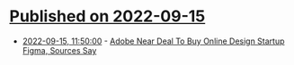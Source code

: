 # [Published on 2022-09-15](index.md)

* [2022-09-15, 11:50:00](https://slashdot.org/story/22/09/15/1150235/adobe-near-deal-to-buy-online-design-startup-figma-sources-say?utm_source=rss1.0mainlinkanon&utm_medium=feed) - [Adobe Near Deal To Buy Online Design Startup Figma, Sources Say](https://slashdot.org/story/22/09/15/1150235/adobe-near-deal-to-buy-online-design-startup-figma-sources-say?utm_source=rss1.0mainlinkanon&utm_medium=feed)
